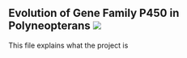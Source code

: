 **Evolution of Gene Family P450 in Polyneopterans**
![](https://upload.wikimedia.org/wikipedia/commons/thumb/3/39/P450cycle.svg/750px-P450cycle.svg.png)
---
This file explains what the project is
